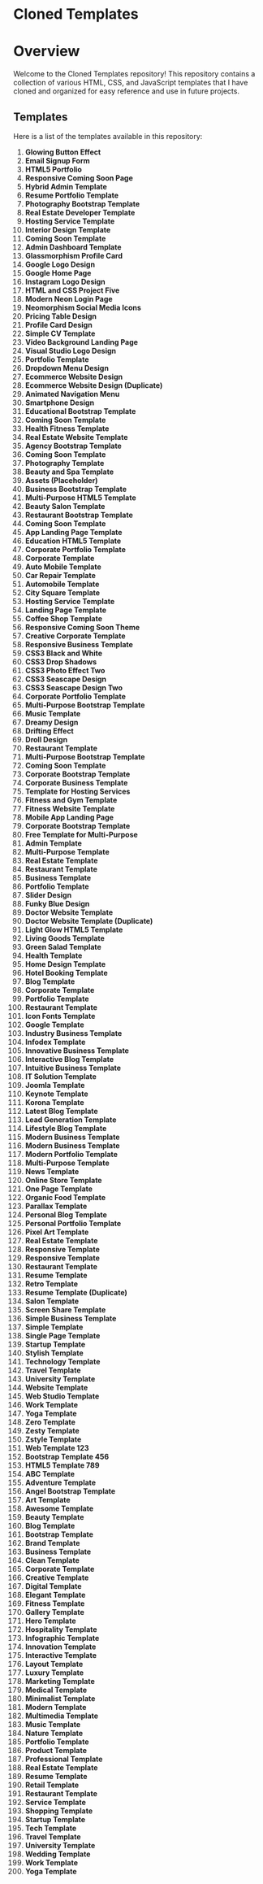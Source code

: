 # Cloned Templates

# Overview
Welcome to the Cloned Templates repository! This repository contains a collection of various HTML, CSS, and JavaScript templates that I have cloned and organized for easy reference and use in future projects.

## Templates

Here is a list of the templates available in this repository:


1. **Glowing Button Effect**
2. **Email Signup Form**
3. **HTML5 Portfolio**
4. **Responsive Coming Soon Page**
5. **Hybrid Admin Template**
6. **Resume Portfolio Template**
7. **Photography Bootstrap Template**
8. **Real Estate Developer Template**
9. **Hosting Service Template**
10. **Interior Design Template**
11. **Coming Soon Template**
12. **Admin Dashboard Template**
13. **Glassmorphism Profile Card**
14. **Google Logo Design**
15. **Google Home Page**
16. **Instagram Logo Design**
17. **HTML and CSS Project Five**
18. **Modern Neon Login Page**
19. **Neomorphism Social Media Icons**
20. **Pricing Table Design**
21. **Profile Card Design**
22. **Simple CV Template**
23. **Video Background Landing Page**
24. **Visual Studio Logo Design**
25. **Portfolio Template**
26. **Dropdown Menu Design**
27. **Ecommerce Website Design**
28. **Ecommerce Website Design (Duplicate)**
29. **Animated Navigation Menu**
30. **Smartphone Design**
31. **Educational Bootstrap Template**
32. **Coming Soon Template**
33. **Health Fitness Template**
34. **Real Estate Website Template**
35. **Agency Bootstrap Template**
36. **Coming Soon Template**
37. **Photography Template**
38. **Beauty and Spa Template**
39. **Assets (Placeholder)**
40. **Business Bootstrap Template**
41. **Multi-Purpose HTML5 Template**
42. **Beauty Salon Template**
43. **Restaurant Bootstrap Template**
44. **Coming Soon Template**
45. **App Landing Page Template**
46. **Education HTML5 Template**
47. **Corporate Portfolio Template**
48. **Corporate Template**
49. **Auto Mobile Template**
50. **Car Repair Template**
51. **Automobile Template**
52. **City Square Template**
53. **Hosting Service Template**
54. **Landing Page Template**
55. **Coffee Shop Template**
56. **Responsive Coming Soon Theme**
57. **Creative Corporate Template**
58. **Responsive Business Template**
59. **CSS3 Black and White**
60. **CSS3 Drop Shadows**
61. **CSS3 Photo Effect Two**
62. **CSS3 Seascape Design**
63. **CSS3 Seascape Design Two**
64. **Corporate Portfolio Template**
65. **Multi-Purpose Bootstrap Template**
66. **Music Template**
67. **Dreamy Design**
68. **Drifting Effect**
69. **Droll Design**
70. **Restaurant Template**
71. **Multi-Purpose Bootstrap Template**
72. **Coming Soon Template**
73. **Corporate Bootstrap Template**
74. **Corporate Business Template**
75. **Template for Hosting Services**
76. **Fitness and Gym Template**
77. **Fitness Website Template**
78. **Mobile App Landing Page**
79. **Corporate Bootstrap Template**
80. **Free Template for Multi-Purpose**
81. **Admin Template**
82. **Multi-Purpose Template**
83. **Real Estate Template**
84. **Restaurant Template**
85. **Business Template**
86. **Portfolio Template**
87. **Slider Design**
88. **Funky Blue Design**
89. **Doctor Website Template**
90. **Doctor Website Template (Duplicate)**
91. **Light Glow HTML5 Template**
92. **Living Goods Template**
93. **Green Salad Template**
94. **Health Template**
95. **Home Design Template**
96. **Hotel Booking Template**
97. **Blog Template**
98. **Corporate Template**
99. **Portfolio Template**
100. **Restaurant Template**
101. **Icon Fonts Template**
102. **Google Template**
103. **Industry Business Template**
104. **Infodex Template**
105. **Innovative Business Template**
106. **Interactive Blog Template**
107. **Intuitive Business Template**
108. **IT Solution Template**
109. **Joomla Template**
110. **Keynote Template**
111. **Korona Template**
112. **Latest Blog Template**
113. **Lead Generation Template**
114. **Lifestyle Blog Template**
115. **Modern Business Template**
116. **Modern Business Template**
117. **Modern Portfolio Template**
118. **Multi-Purpose Template**
119. **News Template**
120. **Online Store Template**
121. **One Page Template**
122. **Organic Food Template**
123. **Parallax Template**
124. **Personal Blog Template**
125. **Personal Portfolio Template**
126. **Pixel Art Template**
127. **Real Estate Template**
128. **Responsive Template**
129. **Responsive Template**
130. **Restaurant Template**
131. **Resume Template**
132. **Retro Template**
133. **Resume Template (Duplicate)**
134. **Salon Template**
135. **Screen Share Template**
136. **Simple Business Template**
137. **Simple Template**
138. **Single Page Template**
139. **Startup Template**
140. **Stylish Template**
141. **Technology Template**
142. **Travel Template**
143. **University Template**
144. **Website Template**
145. **Web Studio Template**
146. **Work Template**
147. **Yoga Template**
148. **Zero Template**
149. **Zesty Template**
150. **Zstyle Template**
151. **Web Template 123**
152. **Bootstrap Template 456**
153. **HTML5 Template 789**
154. **ABC Template**
155. **Adventure Template**
156. **Angel Bootstrap Template**
157. **Art Template**
158. **Awesome Template**
159. **Beauty Template**
160. **Blog Template**
161. **Bootstrap Template**
162. **Brand Template**
163. **Business Template**
164. **Clean Template**
165. **Corporate Template**
166. **Creative Template**
167. **Digital Template**
168. **Elegant Template**
169. **Fitness Template**
170. **Gallery Template**
171. **Hero Template**
172. **Hospitality Template**
173. **Infographic Template**
174. **Innovation Template**
175. **Interactive Template**
176. **Layout Template**
177. **Luxury Template**
178. **Marketing Template**
179. **Medical Template**
180. **Minimalist Template**
181. **Modern Template**
182. **Multimedia Template**
183. **Music Template**
184. **Nature Template**
185. **Portfolio Template**
186. **Product Template**
187. **Professional Template**
188. **Real Estate Template**
189. **Resume Template**
190. **Retail Template**
191. **Restaurant Template**
192. **Service Template**
193. **Shopping Template**
194. **Startup Template**
195. **Tech Template**
196. **Travel Template**
197. **University Template**
198. **Wedding Template**
199. **Work Template**
200. **Yoga Template**


